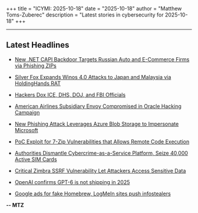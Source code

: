 +++
title = "ICYMI: 2025-10-18"
date = "2025-10-18"
author = "Matthew Toms-Zuberec"
description = "Latest stories in cybersecurity for 2025-10-18"
+++

---------------------------------------------------------------------------
## Latest Headlines
- [New .NET CAPI Backdoor Targets Russian Auto and E-Commerce Firms via Phishing ZIPs](https://thehackernews.com/2025/10/new-net-capi-backdoor-targets-russian.html)

- [Silver Fox Expands Winos 4.0 Attacks to Japan and Malaysia via HoldingHands RAT](https://thehackernews.com/2025/10/silver-fox-expands-winos-40-attacks-to.html)

- [Hackers Dox ICE, DHS, DOJ, and FBI Officials](https://www.wired.com/story/security-news-this-week-hackers-dox-ice-dhs-doj-and-fbi-officials/)

- [American Airlines Subsidiary Envoy Compromised in Oracle Hacking Campaign](https://cybersecuritynews.com/envoy-compromised-oracle-campaign/)

- [New Phishing Attack Leverages Azure Blob Storage to Impersonate Microsoft](https://cybersecuritynews.com/phishing-attack-leverages-azure-blob-storage/)

- [PoC Exploit for 7-Zip Vulnerabilities that Allows Remote Code Execution](https://cybersecuritynews.com/poc-exploit-7-zip-vulnerabilities/)

- [Authorities Dismantle Cybercrime-as-a-Service Platform, Seize 40,000 Active SIM Cards](https://cybersecuritynews.com/cybercrime-as-a-service-platform-dismantled/)

- [Critical Zimbra SSRF Vulnerability Let Attackers Access Sensitive Data](https://cybersecuritynews.com/zimbra-ssrf-vulnerability/)

- [OpenAI confirms GPT-6 is not shipping in 2025](https://www.bleepingcomputer.com/news/artificial-intelligence/openai-confirms-gpt-6-is-not-shipping-in-2025/)

- [Google ads for fake Homebrew, LogMeIn sites push infostealers](https://www.bleepingcomputer.com/news/security/google-ads-for-fake-homebrew-logmein-sites-push-infostealers/)

**-- MTZ**